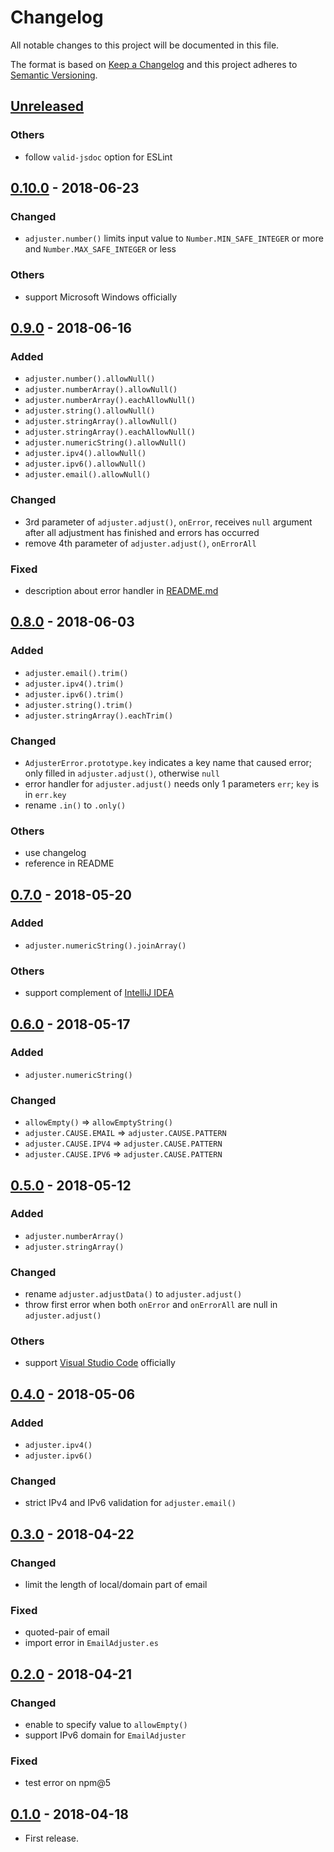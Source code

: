 # Changelog
All notable changes to this project will be documented in this file.

The format is based on [Keep a Changelog](http://keepachangelog.com/en/1.0.0/)
and this project adheres to [Semantic Versioning](http://semver.org/spec/v2.0.0.html).

## [Unreleased]
### Others
* follow `valid-jsdoc` option for ESLint

## [0.10.0] - 2018-06-23
### Changed
* `adjuster.number()` limits input value to `Number.MIN_SAFE_INTEGER` or more and `Number.MAX_SAFE_INTEGER` or less

### Others
* support Microsoft Windows officially

## [0.9.0] - 2018-06-16
### Added
* `adjuster.number().allowNull()`
* `adjuster.numberArray().allowNull()`
* `adjuster.numberArray().eachAllowNull()`
* `adjuster.string().allowNull()`
* `adjuster.stringArray().allowNull()`
* `adjuster.stringArray().eachAllowNull()`
* `adjuster.numericString().allowNull()`
* `adjuster.ipv4().allowNull()`
* `adjuster.ipv6().allowNull()`
* `adjuster.email().allowNull()`

### Changed
* 3rd parameter of `adjuster.adjust()`, `onError`, receives `null` argument after all adjustment has finished and errors has occurred
* remove 4th parameter of `adjuster.adjust()`, `onErrorAll`

### Fixed
* description about error handler in [README.md](README.md)

## [0.8.0] - 2018-06-03
### Added
* `adjuster.email().trim()`
* `adjuster.ipv4().trim()`
* `adjuster.ipv6().trim()`
* `adjuster.string().trim()`
* `adjuster.stringArray().eachTrim()`

### Changed
* `AdjusterError.prototype.key` indicates a key name that caused error; only filled in `adjuster.adjust()`, otherwise `null`
* error handler for `adjuster.adjust()` needs only 1 parameters `err`; `key` is in `err.key`
* rename `.in()` to `.only()`

### Others
* use changelog
* reference in README

## [0.7.0] - 2018-05-20
### Added
* `adjuster.numericString().joinArray()`

### Others
* support complement of [IntelliJ IDEA](https://www.jetbrains.com/idea/)

## [0.6.0] - 2018-05-17
### Added
* `adjuster.numericString()`

### Changed
* `allowEmpty()` => `allowEmptyString()`
* `adjuster.CAUSE.EMAIL` => `adjuster.CAUSE.PATTERN`
* `adjuster.CAUSE.IPV4` => `adjuster.CAUSE.PATTERN`
* `adjuster.CAUSE.IPV6` => `adjuster.CAUSE.PATTERN`

## [0.5.0] - 2018-05-12
### Added
* `adjuster.numberArray()`
* `adjuster.stringArray()`

### Changed
* rename `adjuster.adjustData()` to `adjuster.adjust()`
* throw first error when both `onError` and `onErrorAll` are null in `adjuster.adjust()`

### Others
* support [Visual Studio Code](https://code.visualstudio.com/) officially

## [0.4.0] - 2018-05-06
### Added
* `adjuster.ipv4()`
* `adjuster.ipv6()`

### Changed
* strict IPv4 and IPv6 validation for `adjuster.email()`

## [0.3.0] - 2018-04-22
### Changed
* limit the length of local/domain part of email

### Fixed
* quoted-pair of email
* import error in `EmailAdjuster.es`

## [0.2.0] - 2018-04-21
### Changed
* enable to specify value to `allowEmpty()`
* support IPv6 domain for `EmailAdjuster`

### Fixed
* test error on npm@5

## [0.1.0] - 2018-04-18
* First release.

[Unreleased]: https://github.com/shimataro/node-adjuster/compare/v0.10.0...HEAD
[0.10.0]: https://github.com/shimataro/node-adjuster/compare/v0.9.0...v0.10.0
[0.9.0]: https://github.com/shimataro/node-adjuster/compare/v0.8.0...v0.9.0
[0.8.0]: https://github.com/shimataro/node-adjuster/compare/v0.7.0...v0.8.0
[0.7.0]: https://github.com/shimataro/node-adjuster/compare/v0.6.0...v0.7.0
[0.6.0]: https://github.com/shimataro/node-adjuster/compare/v0.5.0...v0.6.0
[0.5.0]: https://github.com/shimataro/node-adjuster/compare/v0.4.0...v0.5.0
[0.4.0]: https://github.com/shimataro/node-adjuster/compare/v0.3.0...v0.4.0
[0.3.0]: https://github.com/shimataro/node-adjuster/compare/v0.2.0...v0.3.0
[0.2.0]: https://github.com/shimataro/node-adjuster/compare/v0.1.0...v0.2.0
[0.1.0]: https://github.com/shimataro/node-adjuster/compare/1423ec95c5f2fa39f8f7bccd117f09cfadb8db3e...v0.1.0
